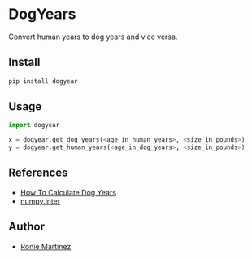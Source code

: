 # DogYears

Convert human years to dog years and vice versa.


## Install

```bash
pip install dogyear
```

## Usage

```python
import dogyear

x = dogyear.get_dog_years(<age_in_human_years>, <size_in_pounds>)
y = dogyear.get_human_years(<age_in_dog_years>, <size_in_pounds>)
```

## References

- [How To Calculate Dog Years](https://flexpet.com/how-to-calculate-dog-years/)
- [numpy.inter](https://docs.scipy.org/doc/numpy/reference/generated/numpy.interp.html)


## Author

- [Ronie Martinez](mailto:ronmarti18@gmail.com)
